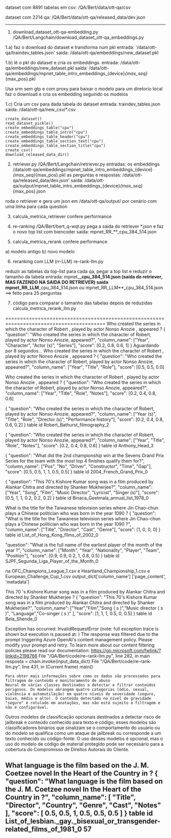 
dataset com 8891 tabelas em csv:
/QA/Bert/data/ott-qa/csv

dataset com 2214 qa:
/QA/Bert/data/ott-qa/released_data/dev.json 

-------------------------------------------

1) download_dataset_ott-qa-embedding.py
/QA/Bert/Langchain/download_dataset_ott-qa_embeddings.py

1.a) faz o download do dataset e transforma num pkl
entrada: '/data/ott-qa/traindev_tables.json'
saída: /data/ott-qa/embeddings/new_dataset.pkl

1.b) lê o pkl do dataset e cria os embeddings.
entrada: /data/ott-qa/embeddings/new_dataset.pkl
saída: /data/ott-qa/embeddings/mpnet_table_intro_embeddings_{device}_{max_seq}_{max_pos}.pkl

Usa srm sem gtp e com proxy para baixar o modelo para um diretorio local
faz o download e cria os embedding seguindo os modelos

1.c) Cria um csv para dada tabela do dataset
entrada: traindev_tables.json
saída: /data/ott-qa/new_csv/*.csv
    
    create_dataset()
    read_dataset_pickle()
    create_embeddings_table("cpu")
    create_embeddings_table_intro("cpu")
    create_embeddings_table_header("cpu")
    create_embeddings_table_section_text("cpu")
    create_embeddings_table_section_title("cpu")
    create_csv()
    download_released_data_dir()



2) retriever.py
/QA/Bert/Langchain/retriever.py
entradas:
    os embeddings /data/ott-qa/embeddings/mpnet_table_intro_embeddings_{device}_{max_seq}_{max_pos}.pkl
    as perguntas e respostas: /data/ott-qa/released_data/dev.json'
saída: /data/ott-qa/output/mpnet_table_intro_embeddings_{device}_{max_seq}_{max_pos}.json

roda o retriever e gera um json em /data/ott-qa/output/ por cenário com uma linha para cada question



3) calcula_metrica_retriever
confere performance

4) re-ranking
/QA/Bert/bert_q-wqt.py
pega a saída do retriever *.json e faz o novo top list com biencoder
saída: mpnet_RR_**_cpu_384_514.json

5) calcula_metrica_rerank
confere performance

a) modelo antigo
b) novo modelo

6) reranking com LLM (rr-LLM)
re-rank-llm.py

reduzir as tabelas da top-list
para cada qa, pegar a top list e reduzir o tamanho da tabela
entrada: mpnet_**_cpu_384_514.json (saída do retriever, MAS FAZENDO NA SAIDA DO RETRIEVER)
saída mpnet_RR_LLM**_cpu_384_514.json ou mpnet_RR_LLM**_cpu_384_514.json
==> feito para 25 perguntas

7) código para comparar o tamanho das tabelas depois de reduzidas
calcula_metrica_rerank_llm.py





========================================================================================
Who created the series in which the character of Robert , played by actor Nonso Anozie , appeared ?
{
  "question": "Who created the series in which the character of Robert, played by actor Nonso Anozie, appeared?",
  "column_name": ["Year", "Character", "Actor (s)", "Series"],
  "score": [0.2, 0.8, 0.6, 1]
}
Aguardando por 8 segundos...
Who created the series in which the character of Robert , played by actor Nonso Anozie , appeared ?
{
  "question": "Who created the series in which the character of Robert, played by actor Nonso Anozie, appeared?",
  "column_name": ["Year", "Title", "Role"],
  "score": [0.5, 0.5, 0.0]

Who created the series in which the character of Robert , played by actor Nonso Anozie , appeared ?
{
  "question": "Who created the series in which the character of Robert, played by actor Nonso Anozie, appeared?",
  "column_name": ["Year", "Title", "Role", "Notes"],
  "score": [0.2, 0.4, 0.8, 0.6]


{
  "question": "Who created the series in which the character of Robert, played by actor Nonso Anozie, appeared?",
  "column_name": ["Year (s)", "Title", "Role", "Director (s)", "Performance history"],
  "score": [0.2, 0.4, 0.8, 0.6, 0.2]
}
table id Robert_Bathurst_filmography_2


{
  "question": "Who created the series in which the character of Robert, played by actor Nonso Anozie, appeared?",
  "column_name": ["Year", "Title", "Role", "Notes"],
  "score": [0.2, 0.4, 0.8, 0.6]
}
table id Anthony_Head_3

{
  "question": "What did the 2nd championship win at the Sevens Grand Prix Series for the team with the most top 4 finishes qualify them for?",
  "column_name": ["Pos", "No", "Driver", "Constructor", "Time", "Gap"],
  "score": [0.5, 0.5, 1, 1, 0.5, 0.5]
}
table id 2004_French_Grand_Prix_0


{
  "question": "This 70's Kishore Kumar song was in a film produced by Alankar Chitra and directed by Shanker Mukherjee?",
  "column_name": ["Year", "Song", "Film", "Music Director", "Lyricist", "Singer (s)"],
  "score": [0.5, 1, 1, 0.2, 0.2, 0.2]
}
table id Binaca_Geetmala_annual_list_1978_0

What is the title for the Taiwanese television series where Jin Chao-chun plays a Chinese politician who was born in the year 1090 ?
{
  "question": "What is the title for the Taiwanese television series where Jin Chao-chun plays a Chinese politician who was born in the year 1090 ?",
  "column_name": ["Title", "Director", "Cast", "Genre"],
  "score": [1, 0, 0, 0]
}
table id List_of_Hong_Kong_films_of_2002_0


  "question": "What is the full name of the earliest player of the month of the year ?",
  "column_name": ["Month", "Year", "Nationality", "Player", "Team", "Position"],
  "score": [0.9, 0.9, 0.2, 1, 0.8, 0.5]
}
table id SJPF_Segunda_Liga_Player_of_the_Month_0



na OFC_Champions_League_1.csv e Heartland_Championship_1.csv e European_Challenge_Cup_1.csv
output_dict['column_name']
['page_content', 'metadata']


This 70 's Kishore Kumar song was in a film produced by Alankar Chitra and directed by Shanker Mukherjee ?
{
  "question": "This 70's Kishore Kumar song was in a film produced by Alankar Chitra and directed by Shanker Mukherjee?",
  "column_name": ["Year","Film","Song ( s )","Music director ( s )",
    "Language","Co-singer ( s )"
  ],
  "score": [1, 1, 1, 0.5, 0, 0.5]
}
table id Bela_Shende_0



Exception has occurred: InvalidRequestError       (note: full exception trace is shown but execution is paused at: <module>)
The response was filtered due to the prompt triggering Azure OpenAI's content management policy. Please modify your prompt and retry. To learn more about our content filtering policies please read our documentation: https://go.microsoft.com/fwlink/?linkid=2198766
  File "/QA/Bert/code/re-rank-llm.py", line 282, in main
    resposta = chain.invoke(input_data_dict)
  File "/QA/Bert/code/re-rank-llm.py", line 431, in <module> (Current frame)
    main()

    Para obter mais informações sobre como os dados são processados para filtragem de conteúdo e monitoramento de abuso
    Neural de várias classes destinados a detectar e filtrar conteúdos perigosos. Os modelos abrangem quatro categorias (ódio, sexual, violência e automutilação) em quatro níveis de severidade (seguro, baixo, médio e alto). O conteúdo detectado no nível de gravidade "seguro" é rotulado em anotações, mas não está sujeito a filtragem e não é configurável.
Outros modelos de classificação opcionais destinados a detectar risco de jailbreak e conteúdo conhecido para texto e código; esses modelos são classificadores binários que sinalizam se o comportamento do usuário ou do modelo se qualifica como um ataque de jailbreak ou corresponde a um texto conhecido ou código-fonte. O uso desses modelos é opcional, mas o uso do modelo de código de material protegido pode ser necessário para a cobertura do Compromisso de Direitos Autorais do Cliente.

What language is the film based on the J. M. Coetzee novel In the Heart of the Country in ?
{
  "question": "What language is the film based on the J. M. Coetzee novel In the Heart of the Country in ?",
  "column_name": [
    "Title",
    "Director",
    "Country",
    "Genre",
    "Cast",
    "Notes"
  ],
  "score": [
    0.5,
    0.5,
    1,
    0.5,
    0.5,
    0.5
  ]
}
table id List_of_lesbian._gay._bisexual_or_transgender-related_films_of_1981_0
57
------------------------------------------------------------------------------